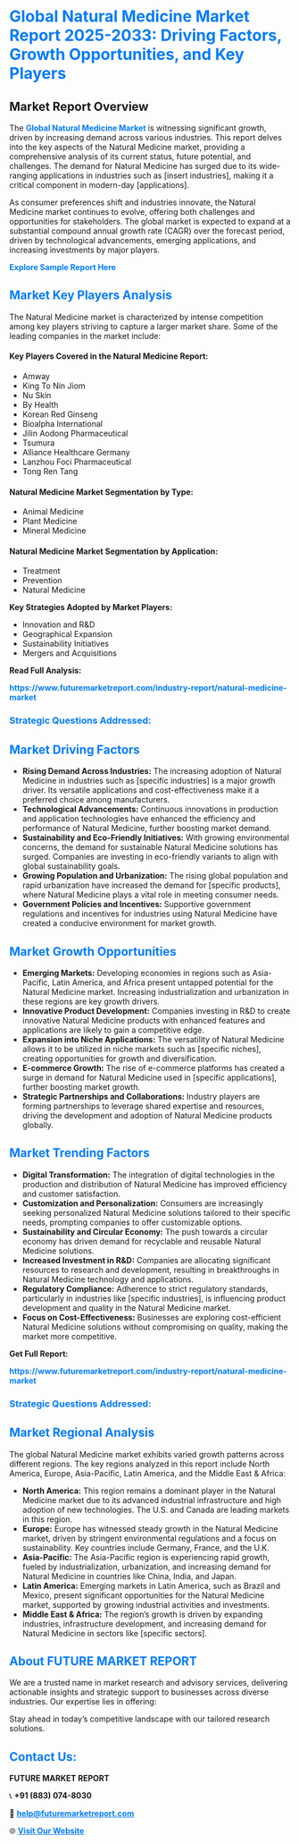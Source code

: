 <h1 style="color: #007BFF;">Global Natural Medicine Market Report 2025-2033: Driving Factors, Growth Opportunities, and Key Players</h1>

<section id="overview">
<h2>Market Report Overview</h2>
<p>The <a href="https://www.futuremarketreport.com/industry-report/natural-medicine-market" style="color: #007BFF; text-decoration: none;"><strong>Global Natural Medicine Market</strong></a> is witnessing significant growth, driven by increasing demand across various industries. This report delves into the key aspects of the Natural Medicine market, providing a comprehensive analysis of its current status, future potential, and challenges. The demand for Natural Medicine has surged due to its wide-ranging applications in industries such as [insert industries], making it a critical component in modern-day [applications].</p>
<p>As consumer preferences shift and industries innovate, the Natural Medicine market continues to evolve, offering both challenges and opportunities for stakeholders. The global market is expected to expand at a substantial compound annual growth rate (CAGR) over the forecast period, driven by technological advancements, emerging applications, and increasing investments by major players.</p>
</section>

<section id="overview">
<p><a href="https://www.futuremarketreport.com/request-sample/reportId=122094" style="color: #007BFF; text-decoration: none;"><strong>Explore Sample Report Here</strong></a></p>
</section>

<section id="key-players">
<h2 style="color: #007BFF;">Market Key Players Analysis</h2>
<p>The Natural Medicine market is characterized by intense competition among key players striving to capture a larger market share. Some of the leading companies in the market include:</p>
<h4>Key Players Covered in the Natural Medicine Report:</h4>
<ul><li>Amway</li><li>King To Nin Jiom</li><li>Nu Skin</li><li>By Health</li><li>Korean Red Ginseng</li><li>Bioalpha International</li><li>Jilin Aodong Pharmaceutical</li><li>Tsumura</li><li>Alliance Healthcare Germany</li><li>Lanzhou Foci Pharmaceutical</li><li>Tong Ren Tang</li></ul>
<h4>Natural Medicine Market Segmentation by Type:</h4>
<ul><li>Animal Medicine</li><li>Plant Medicine</li><li>Mineral Medicine</li></ul>

<h4>Natural Medicine Market Segmentation by Application:</h4>
<ul><li>Treatment</li><li>Prevention</li><li>Natural Medicine</li></ul>
<p><strong>Key Strategies Adopted by Market Players:</strong></p>
<ul>
<li>Innovation and R&D</li>
<li>Geographical Expansion</li>
<li>Sustainability Initiatives</li>
<li>Mergers and Acquisitions</li>
</ul>
</section>

<section>
<p><strong>Read Full Analysis: </strong></p><a href="https://www.futuremarketreport.com/industry-report/natural-medicine-market" style="color: #007BFF; text-decoration: none;"><strong>https://www.futuremarketreport.com/industry-report/natural-medicine-market</strong></a>
<h3 style="color: #007BFF;">Strategic Questions Addressed:</h3>
</section>

<section id="driving-factors">
<h2 style="color: #007BFF;">Market Driving Factors</h2>
<ul>
<li><strong>Rising Demand Across Industries:</strong> The increasing adoption of Natural Medicine in industries such as [specific industries] is a major growth driver. Its versatile applications and cost-effectiveness make it a preferred choice among manufacturers.</li>
<li><strong>Technological Advancements:</strong> Continuous innovations in production and application technologies have enhanced the efficiency and performance of Natural Medicine, further boosting market demand.</li>
<li><strong>Sustainability and Eco-Friendly Initiatives:</strong> With growing environmental concerns, the demand for sustainable Natural Medicine solutions has surged. Companies are investing in eco-friendly variants to align with global sustainability goals.</li>
<li><strong>Growing Population and Urbanization:</strong> The rising global population and rapid urbanization have increased the demand for [specific products], where Natural Medicine plays a vital role in meeting consumer needs.</li>
<li><strong>Government Policies and Incentives:</strong> Supportive government regulations and incentives for industries using Natural Medicine have created a conducive environment for market growth.</li>
</ul>
</section>

<section id="growth-opportunities">
<h2 style="color: #007BFF;">Market Growth Opportunities</h2>
<ul>
<li><strong>Emerging Markets:</strong> Developing economies in regions such as Asia-Pacific, Latin America, and Africa present untapped potential for the Natural Medicine market. Increasing industrialization and urbanization in these regions are key growth drivers.</li>
<li><strong>Innovative Product Development:</strong> Companies investing in R&D to create innovative Natural Medicine products with enhanced features and applications are likely to gain a competitive edge.</li>
<li><strong>Expansion into Niche Applications:</strong> The versatility of Natural Medicine allows it to be utilized in niche markets such as [specific niches], creating opportunities for growth and diversification.</li>
<li><strong>E-commerce Growth:</strong> The rise of e-commerce platforms has created a surge in demand for Natural Medicine used in [specific applications], further boosting market growth.</li>
<li><strong>Strategic Partnerships and Collaborations:</strong> Industry players are forming partnerships to leverage shared expertise and resources, driving the development and adoption of Natural Medicine products globally.</li>
</ul>
</section>

<section id="trending-factors">
<h2 style="color: #007BFF;">Market Trending Factors</h2>
<ul>
<li><strong>Digital Transformation:</strong> The integration of digital technologies in the production and distribution of Natural Medicine has improved efficiency and customer satisfaction.</li>
<li><strong>Customization and Personalization:</strong> Consumers are increasingly seeking personalized Natural Medicine solutions tailored to their specific needs, prompting companies to offer customizable options.</li>
<li><strong>Sustainability and Circular Economy:</strong> The push towards a circular economy has driven demand for recyclable and reusable Natural Medicine solutions.</li>
<li><strong>Increased Investment in R&D:</strong> Companies are allocating significant resources to research and development, resulting in breakthroughs in Natural Medicine technology and applications.</li>
<li><strong>Regulatory Compliance:</strong> Adherence to strict regulatory standards, particularly in industries like [specific industries], is influencing product development and quality in the Natural Medicine market.</li>
<li><strong>Focus on Cost-Effectiveness:</strong> Businesses are exploring cost-efficient Natural Medicine solutions without compromising on quality, making the market more competitive.</li>
</ul>
</section>

<section>
<p><strong>Get Full Report: </strong></p><a href="https://www.futuremarketreport.com/industry-report/natural-medicine-market" style="color: #007BFF; text-decoration: none;"><strong>https://www.futuremarketreport.com/industry-report/natural-medicine-market</strong></a>
<h3 style="color: #007BFF;">Strategic Questions Addressed:</h3>
</section>


<section id="regional-analysis">
<h2 style="color: #007BFF;">Market Regional Analysis</h2>
<p>The global Natural Medicine market exhibits varied growth patterns across different regions. The key regions analyzed in this report include North America, Europe, Asia-Pacific, Latin America, and the Middle East & Africa:</p>
<ul>
<li><strong>North America:</strong> This region remains a dominant player in the Natural Medicine market due to its advanced industrial infrastructure and high adoption of new technologies. The U.S. and Canada are leading markets in this region.</li>
<li><strong>Europe:</strong> Europe has witnessed steady growth in the Natural Medicine market, driven by stringent environmental regulations and a focus on sustainability. Key countries include Germany, France, and the U.K.</li>
<li><strong>Asia-Pacific:</strong> The Asia-Pacific region is experiencing rapid growth, fueled by industrialization, urbanization, and increasing demand for Natural Medicine in countries like China, India, and Japan.</li>
<li><strong>Latin America:</strong> Emerging markets in Latin America, such as Brazil and Mexico, present significant opportunities for the Natural Medicine market, supported by growing industrial activities and investments.</li>
<li><strong>Middle East & Africa:</strong> The region’s growth is driven by expanding industries, infrastructure development, and increasing demand for Natural Medicine in sectors like [specific sectors].</li>
</ul>
</section>

<footer>
<h2 style="color: #007BFF;">About FUTURE MARKET REPORT</h2>
<p>We are a trusted name in market research and advisory services, delivering actionable insights and strategic support to businesses across diverse industries. Our expertise lies in offering:</p>

<p>Stay ahead in today’s competitive landscape with our tailored research solutions.</p>

<h2 style="color: #007BFF;">Contact Us:</h2>
<p><strong>FUTURE MARKET REPORT</strong></p>
<p>📞 <strong>+91 (883) 074-8030</strong></p>
<p>📧 <strong><a href="mailto:help@futuremarketreport.com" style="color: #007BFF;">help@futuremarketreport.com</a></strong></p>
<p>🌐 <strong><a href="https://www.futuremarketreport.com/" style="color: #007BFF;">Visit Our Website</a></strong></p>
</footer>